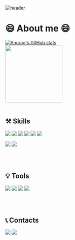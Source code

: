                                                                         
![header](https://capsule-render.vercel.app/api?type=Waving&color=gradient&customColorList=0,2,100&height=300&section=header&text=!%20BoubleJ's%20Github%20!&fontSize=60&fontColor=000000&descSize=30&desc=FrontEnd%20Developer&fontAlignY=40)

# 😄 About me 😄            
[![Anurag's GitHub stats](https://github-readme-stats.vercel.app/api?username=BoubleJ&theme=tokyonight)](https://github.com/anuraghazra/github-readme-stats)
<br>
<a href="https://github.com/BoubleJ"><img align="center" style="height:180px" src="https://github-readme-stats.vercel.app/api/top-langs/?username=BoubleJ&layout=compact&theme=nord&hide_border=true" /></a>
<br>
<br>

    
  
## ⚒ Skills

<img src="https://img.shields.io/badge/HTML5-E34F26?style=flat&logo=HTML5&logoColor=black"/> <img src="https://img.shields.io/badge/CSS3-1572B6?style=flat&logo=CSS3&logoColor=black"/> <img src="https://img.shields.io/badge/Javascript-FFD700?style=flat&logo=Javascript&logoColor=black"/> <img src="https://img.shields.io/badge/React-61DAFB?style=flat&logo=React&logoColor=black"/> <img src="https://img.shields.io/badge/Next.JS-000000?style=flat&logo=Next.JS&logoColor=white"/> <img src="https://img.shields.io/badge/Typescript-3178C6?style=flat&logo=typescript&logoColor=black"/> 

<img src="https://img.shields.io/badge/Tailwindcss-06B6D4?style=flat&logo=tailwindcss&logoColor=black"/>    <img src="https://img.shields.io/badge/Shadcn/ui-000000?style=flat&logo=Shadcn/ui&logoColor=white"/>

<br>
<br>

## 💡 Tools  
<img src="https://img.shields.io/badge/Git-F05032?style=flat&logo=git&logoColor=black"/>  <img src="https://img.shields.io/badge/GitHub-181717?style=flat&logo=github&logoColor=white"/>   <img src="https://img.shields.io/badge/Notion-000000?style=flat&logo=notion&logoColor=white"/>  <img src="https://img.shields.io/badge/VScode-007ACC?style=flat&logo=visualstudiocode&logoColor=black"/>   

<br>   
<br>    
     
## 📞 Contacts
<img src="https://img.shields.io/badge/Gmail-EA4335?style=flat&logo=gmail&logoColor=black"/>    <img src="https://img.shields.io/badge/LinkedIn-0A66C2?style=flat&logo=LinkedIn&logoColor=black"/>  



<!-- 차후 추가할 라벨들 <img src="https://img.shields.io/badge/GraphQL-E10098?style=flat&logo=graphQL&logoColor=black"/>  <img src="https://img.shields.io/badge/Node.js-339933?style=flat&logo=node.js&logoColor=black"/>  <img src="https://img.shields.io/badge/Redux-764ABC?style=flat&logo=Redux&logoColor=black"/>   <img src="https://img.shields.io/badge/ReactQuery-FF4154?style=flat&logo=ReactQuery&logoColor=black"/>  <img src="https://img.shields.io/badge/Figma-F24E1E?style=flat&logo=figma&logoColor=black"/>    <img src="https://img.shields.io/badge/MUI-007FFF?style=flat&logo=MUI&logoColor=black"/>    <img src="https://img.shields.io/badge/BootStrap-7952B3?style=flat&logo=bootstrap&logoColor=black"/>  <img src="https://img.shields.io/badge/Gatsby-663399?style=flat&logo=Gatsby&logoColor=black"/>   <img src="https://img.shields.io/badge/styled_components-DB7093?style=flat&logo=styledcomponents&logoColor=black"/>   <img src="https://img.shields.io/badge/Sass-CC6699?style=flat&logo=Sass&logoColor=black"/>    -->




